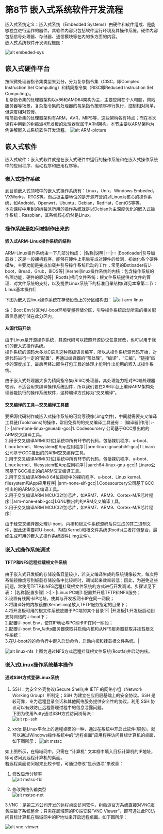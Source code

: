 # 第8节 嵌入式系统软件开发流程

嵌入式系统定义：嵌入式系统（Embedded Systems）由硬件和软件组成．是能够独立进行运作的器件。其软件内容只包括软件运行环境及其操作系统。硬件内容包括信号处理器、存储器、通信模块等在内的多方面的内容。  
嵌入式系统软件开发流程框图：

![alt embeded-sys](http://q6c64umf6.bkt.clouddn.com/embeded-sys.jpg)

## 嵌入式硬件平台

按照微处理器指令集类型来划分，分为复杂指令集（CISC，即Complex Instruction Set Computing）和精简指令集（RISC即Reduced Instruction Set Computing）。  
复杂指令集的处理器架构以x86和AMD64架构为主，主要应用在个人电脑，网站服务器等场景，复杂指令集的处理器的每条指令按顺序串行执行，控制相对简单，但速度相对较慢。  
精简指令集的处理器架构有ARM，AVR，MIPS等，这些架构各有特点；而在本次课程中用到的树莓派4开发板的处理器就属于ARM架构。本节主要以ARM架构为例讲解嵌入式系统软件开发流程。
![alt ARM-picture](http://e.hiphotos.baidu.com/baike/pic/item/ac6eddc451da81cbad0a8d5a5866d016082431bc.jpg)

## 嵌入式软件

嵌入式软件：嵌入式软件就是在嵌入式硬件中运行的操作系统和在嵌入式操作系统中的应用程序、驱动程序和应用程序等。

### 嵌入式操作系统

到目前嵌入式领域中的嵌入式操作系统有：Linux，Unix，Windows Embeded，VXWorks，RTOS等。而占据主要地位的是开源阵营的以Linux为核心的操作系统，如Android，Openwrt，Ubuntu，Debian，RedHat，CentOS等等。  
本次课程中用到的树莓派所用的操作系统就是以Debian为主深度优化的嵌入式操作系统：Raspbian，其系统核心仍然是Linux。  

### 操作系统是如何被制作出来的

#### 嵌入式ARM-Linux操作系统的结构

ARM-Linux操作系统由一下几部分构成：
|名称|说明|
:-:|:-:
|Bootloader|引导加载器：这是一段裸机程序，能够在硬件上电后完成对硬件的检测，初始化各个硬件模块，主要功能是完成加载并引导操作系统启动的工作；常见的Botloader有U-boot，Bread，Grub，BIOS等|
|Kernel|linux操作系统的内核：包含操作系统的各项功能，硬件的驱动等|
|Rootfs|根问文件系统：根文件系统提供对文件的管理、对文件系统的支持，以及提供Linux系统下的标准目录结构(详见本章第二节：Linux基本操作)|

下图为嵌入式linux操作系统在存储设备上的分区结构图：
![alt arm-linux](http://q6c64umf6.bkt.clouddn.com/arm-linux.jpg)  

注：Boot Env分区为U-boot环境变量存储分区，引导操作系统启动所需的相关配置信息就存储在此分区内。

#### 从源代码开始

由于Linux是开源操作系统，其源代码可以按照开源协议任意修改，也可以用于我们的嵌入式操作系统。  
操作系统的源码大多以C语言这种高级语言编写，所以从操作系统源代码开始，对源代码进行一定的“配置”，再通过编译器的“预处理”，“编译”，“汇编”，“链接”四步的深度加工，最后再经过固件打包工具的处理才能制作出能用的嵌入式操作系统。  
  
由于嵌入式处理器大多为精简指令集(RISC)处理器，其处理能力相对PC端处理器较弱，不适合用来编译操作系统固件，所以我们要在X86平台上编译ARM架构处理器能执行的操作系统软件，这种编译方式称为“交叉编译”。

#### 交叉编译的工具—交叉编译工具链

要把源代码制作成嵌入式操作系统的可烧写镜像(.img文件)，中间就需要交叉编译工具链(Toolchains)的操作，常用免费的的交叉编译工具链有：
|编译器|作用|
:-|:-
|arm-none-linux-gnueabi-gcc|1. Codesourcery 公司基于GCC推出的的ARM交叉编译工具。<br>2.用于交叉编译ARM(32位)系统中所有环节的代码，包括裸机程序、u-boot、Linux kernel、filesystem和App应用程序|
|arm-linux-gnueabihf-gcc|1.Linaro公司基于GCC推出的的ARM交叉编译工具。<br>2.用于交叉编译ARM(32位)系统中所有环节的代码，包括裸机程序、u-boot、Linux kernel、filesystem和App应用程序|
|aarch64-linux-gnu-gcc|1.Linaro公司基于GCC推出的的ARM交叉编译工具。<br>2.用于交叉编译ARMv8 64位目标中的裸机程序、u-boot、Linux kernel、filesystem和App应用程序|
|arm-none-elf-gcc|1.Codesourcery公司基于GCC推出的的ARM交叉编译工具。<br>2.用于交叉编译ARM MCU(32位)芯片，如ARM7、ARM9、Cortex-M/R芯片程序|
|arm-none-eabi-gcc|1.GNU推出的的ARM交叉编译工具。<br>2.用于交叉编译ARM MCU(32位)芯片，如ARM7、ARM9、Cortex-M/R芯片程序|

由于经交叉编译器处理U-boot、内核和根文件系统源码后只生成的其二进制文件，因此还需要将U-boot、内核(Kernel)和根文件系统(Rootfs)三者打包整合，最终生成可用的嵌入式操作系统固件(.img文件)。

### 嵌入式操作系统调试

#### TFTP和NFS远程挂载根文件系统

由于嵌入式开发板的存储设备容量较小，若交叉编译生成的系统镜像较大，每次将系统镜像烧写到板载存储设备中比较耗时，调试起来效率较低；因此，为避免这些问题，常使用TFTP和NFS远程挂载根文件系统的方式进行开发调试。步骤详见下表：
|名称|配置步骤|
:-:|:-
|Linux PC端|1.配置并开启TFTP和NFS服务；<br>2.设置有线网卡IP地址，使其与开发板网卡IP在同一网段；<br>3.将编译好的内核镜像(Kernel.img)放入TFTP服务指定的目录下；<br>4.将开发板可用的根文件系统放置于PC端的某个目录下|
|开发板|1.开发板启动到支持网络的U-boot下；<br>2.配置U-boot Env，使其IP地址与PC网卡IP在同一网段；<br>2.配置U-boot Env,从tftp服务器获取并启动内核和从NFS服务器获取并挂载根文件系统；<br>3.在U-boot的的命令行中键入启动命令，启动内核和挂载根文件系统。|

![alt linux-nfs](http://q6c64umf6.bkt.clouddn.com/linux-nfs.jpg)
上图为通过NFS方式远程挂载根文件系统(Rootfs)并启动内核。

### 嵌入式Linux操作系统基本操作

#### 通过SSH方式登录Linux系统

1. SSH：为安全外壳协议(Secure Shell);由 IETF 的网络小组（Network Working Group）所制定；SSH 为建立在应用层基础上的安全协议。SSH 是较可靠，专为远程登录会话和其他网络服务提供安全性的协议。利用 SSH 协议可以有效防止远程管理过程中的信息泄露问题。  
下图为使用Putty通过SSH方式访问树莓派：  
![alt rpi-ssh](http://q6c64umf6.bkt.clouddn.com/rpi-ssh.jpg)

2. xrdp:是Linux平台上的远程桌面的一种，通过在系统中开启此软件(服务)，就可以通过Windows操作系统中的“远程桌面”应用程序访问目标计算机的桌面，如下图所示：
![alt mstsc](http://q6c64umf6.bkt.clouddn.com/mstsc.jpg)

如上图所示，在局域网中，只需在 “计算机” 文本框中填入目标计算机的IP地址，即可访问到远程计算机的桌面。  
若远程桌面访问起来比较卡顿，可通过修改“显示选项”来改善：  

   1. 修改显示分辨率  
   ![alt mstsc-fbl](http://q6c64umf6.bkt.clouddn.com/mstsc-net.png)

   2. 修改网络传输类型  
   ![alt mstsc-net](http://q6c64umf6.bkt.clouddn.com/mstsc-set.png)

3.VNC：是第三方公司开发的远程桌面访问软件，树莓派官方系统直接对VNC服务端做了系统整合；只需在局域网的PC端安装“VNC Viewer”，即可通过此PC访问目标计算机在局域网中的IP地址来开启远程桌面。如下图所示：  

   ![alt vnc-viewer](http://q6c64umf6.bkt.clouddn.com/vnc-viewer.png)
